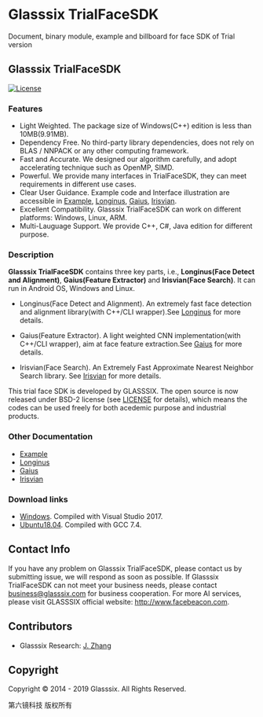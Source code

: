 # Glasssix TrialFaceSDK
Document, binary module, example and billboard for face SDK of Trial version

## Glasssix TrialFaceSDK 

[![License](https://img.shields.io/badge/license-BSD-blue.svg)](LICENSE)

### Features

- Light Weighted. The package size of Windows(C++) edition is less than 10MB(9.91MB).
- Dependency Free. No third-party library dependencies, does not rely on BLAS / NNPACK or any other computing framework.
- Fast and Accurate. We designed our algorithm carefully, and adopt accelerating technique such as OpenMP, SIMD.
- Powerful. We provide many interfaces in TrialFaceSDK, they can meet requirements in different use cases.
- Clear User Guidance. Example code and Interface illustration are accessible in [Example](./x86/Windows/C++/README.md), [Longinus](./doc/Longinus.md), [Gaius](./doc/Gaius.md), [Irisvian](./doc/Irisvian.md).
- Excellent Compatibility. Glasssix TrialFaceSDK can work on different platforms: Windows, Linux, ARM.
- Multi-Lauguage Support. We provide C++, C#, Java edition for different purpose.

### Description

**Glasssix TrialFaceSDK** contains three key parts, i.e., **Longinus(Face Detect and Alignment)**, **Gaius(Feature Extractor)** and **Irisvian(Face Search)**. It can run in Android OS, Windows and Linux.

* Longinus(Face Detect and Alignment). An extremely fast face detection and alignment library(with C++/CLI wrapper).See [Longinus](./doc/Longinus.md) for more details. 

* Gaius(Feature Extractor). A light weighted CNN implementation(with C++/CLI wrapper), aim at face feature extraction.See [Gaius](./doc/Gaius.md) for more details.

* Irisvian(Face Search). An Extremely Fast Approximate Nearest Neighbor Search library. See [Irisvian](./doc/Irisvian.md) for more details. 

This trial face SDK is developed by GLASSSIX. The open source is now released under BSD-2 license (see [LICENSE](LICENSE) for details), which means the codes can be used freely for both acedemic purpose and industrial products.

### Other Documentation

* [Example](./x86/Windows/C++/README.md)
* [Longinus](./doc/Longinus.md)
* [Gaius](./doc/Gaius.md)
* [Irisvian](./doc/Irisvian.md)

### Download links
* [Windows](./x86/Windows). Compiled with Visual Studio 2017.
* [Ubuntu18.04](./x86/Linux). Compiled with GCC 7.4.

## Contact Info

If you have any problem on Glasssix TrialFaceSDK, please contact us by submitting issue, we will respond as soon as possible.
If Glasssix TrialFaceSDK can not meet your business needs, please contact business@glasssix.com for business cooperation. For more AI services, please visit GLASSSIX official website: http://www.facebeacon.com.

## Contributors

- Glasssix Research: [J. Zhang](https://github.com/fengye2two)


## Copyright

Copyright © 2014 - 2019 Glasssix. All Rights Reserved. 

第六镜科技 版权所有
